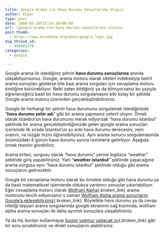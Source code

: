 ```yaml
---
title: Google Arama ile Hava Durumu Sonuçlarına Ulaşın
author: Alper
type: post
date: 2009-05-28T15:54:50+00:00
url: /google-arama-ile-hava-durumu-sonuclarina-ulasin/
post-thumb:
  - https://www.murekkep.org/mini/google_logo.jpg
dsq_thread_id:
  - 950085378
categories:
  - Google

---
```

Google arama ile istediğiniz şehrin **hava durumu sonuçlarına** anında ulaşabiliyorsunuz. Google, arama motoru olarak siteleri indeksleyip belirli arama sonuçları gösterse bile bazı arama sorguları için cevaplama motoru kimliğine bürünebiliyor. Belki zaten bildiğiniz ya da bilmiyorsanız bu yazıyla öğreneceğiniz basit bir hava durumu sorgulamasını bile kolay bir şekilde Google arama motoru üzerinden gerçekleştirebilirsiniz. 

Google ile herhangi bir şehrin hava durumunu sorgulamak istediğinizde &#8220;**hava durumu şehir adı**&#8221; gibi bir arama yapmanız yeterli oluyor. Örnek olarak Istanbul&#8217;un hava durumunu merak ediyorsak &#8220;hava durumu istanbul&#8221; şeklinde bir arama gerçekleştirdiğimizde gelen google arama sonuçları içerisinde ilk sırada İstanbul&#8217;un şu anki hava durumu derecesini, nem oranını, ve rüzgar hızını öğrenebiliyoruz. Aynı arama sonucu sorgulamasında önümüzdeki 4 günün hava durumu ayrıca resimlerle getiriliyor. Aşağıda örnek resmini görebiliriz. 

Arama kriteri, sorgusu olarak &#8220;hava durumu&#8221; yerine İngilizce &#8220;weather&#8221; şeklinde giriş yapabilirsiniz. Yani &#8220;**weather istanbul**&#8221; şeklinde yapacağınız arama sorgusu aynı &#8220;hava durumu istanbul&#8221; şeklinde olduğu gibi arama sonuçlarını getirecektir. 

Google bir cevaplama motoru olarak bu örnekte olduğu gibi hava durumu ya da basit matematiksel işlemlerde oldukça yardımcı sonuçlar çıkartabiliyor. Eğer cevaplama motoru olarak [Wolfram Alpha][1]{.broken_link} arama motorunu tercih ediyorsanız o zaman [Wolfram Alpha arama sonuçlarını Google&#8217;a ekleyebilirsiniz][2]{.broken_link}. Böylelikle hava durumu ya da cevap niteliği taşıyan arama sorgularında google ekranının sağ kısmında, wolfram alpha arama sonuçları ile daha ayrıntılı sonuçlara ulaşabilirsiniz.

Ya da hiç bunları kullanmayıp [bugün yağmur yağacak mı][3]{.broken_link} gibi bir soru sorabilirsiniz ve direkt sonuçlarını alabilirsiniz.

 [1]: https://www.murekkep.org/wolfram-alpha-arama-motoru-nedir-2815
 [2]: https://www.murekkep.org/wolfram-alpha-arama-sonuclarini-googlea-ekleyin-2860
 [3]: https://www.murekkep.org/bugun-yagmur-yagacak-mi-794